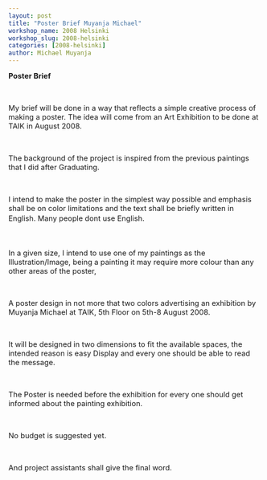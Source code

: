 ```yaml
---
layout: post
title: "Poster Brief Muyanja Michael"
workshop_name: 2008 Helsinki 
workshop_slug: 2008-helsinki
categories: [2008-helsinki]
author: Michael Muyanja
---
```

<p class="MsoNormal">
<span><span style="font-size: 14.6667px" class="Apple-style-span"><span style="font-weight: bold" class="Apple-style-span">Poster
Brief</span></span></span>
</p>
<p class="MsoNormal">
<span><span style="font-size: 14.6667px" class="Apple-style-span"><span style="font-weight: bold" class="Apple-style-span"> </span></span></span>
</p>
<p class="MsoNormal">
<span><span style="font-size: 14.6667px" class="Apple-style-span">My
brief will be done in a way that reflects a simple creative process of making a
poster. The idea will come from an Art Exhibition to be done at TAIK in August
2008.</span></span>
</p>
<p class="MsoNormal">
<span><span style="font-size: 14.6667px" class="Apple-style-span"> </span></span>
</p>
<p class="MsoNormal">
<span><span style="font-size: 14.6667px" class="Apple-style-span">The
background of the project is inspired from the previous paintings that I did
after Graduating.</span></span>
</p>
<p class="MsoNormal">
<span><span style="font-size: 14.6667px" class="Apple-style-span"> </span></span>
</p>
<p class="MsoNormal">
<span><span style="font-size: 14.6667px" class="Apple-style-span">I
intend to make the poster in the simplest way possible and emphasis shall be on
color limitations and the text shall be briefly written in English. Many people
dont use English.</span></span>
</p>
<p class="MsoNormal">
<span><span style="font-size: 14.6667px" class="Apple-style-span"> </span></span>
</p>
<p class="MsoNormal">
<span><span style="font-size: 14.6667px" class="Apple-style-span">In
a given size, I intend to use one of my paintings as the Illustration/Image,
being a painting it may require more colour than any other areas of the poster,</span></span>
</p>
<p class="MsoNormal">
<span><span style="font-size: 14.6667px" class="Apple-style-span"> </span></span>
</p>
<p class="MsoNormal">
<span><span style="font-size: 14.6667px" class="Apple-style-span">A
poster design in not more that two colors advertising an exhibition by Muyanja
Michael at TAIK, 5th Floor on 5th-8 August 2008.</span></span>
</p>
<p class="MsoNormal">
<span><span style="font-size: 14.6667px" class="Apple-style-span"> </span></span>
</p>
<p class="MsoNormal">
<span><span style="font-size: 14.6667px" class="Apple-style-span">It
will be designed in two dimensions to fit the available spaces, the intended
reason is easy Display and every one should be able to read the message.</span></span>
</p>
<p class="MsoNormal">
<span><span style="font-size: 14.6667px" class="Apple-style-span"> </span></span>
</p>
<p class="MsoNormal">
<span><span style="font-size: 14.6667px" class="Apple-style-span">The
Poster is needed before the exhibition for every one should get informed about
the painting exhibition.</span></span>
</p>
<p class="MsoNormal">
<span><span style="font-size: 14.6667px" class="Apple-style-span"> </span></span>
</p>
<p class="MsoNormal">
<span><span style="font-size: 14.6667px" class="Apple-style-span">No
budget is suggested yet.</span></span>
</p>
<p class="MsoNormal">
<span><span style="font-size: 14.6667px" class="Apple-style-span"> </span></span>
</p>
<p class="MsoNormal">
<span><span style="font-size: 14.6667px" class="Apple-style-span">And
project assistants shall give the final word.</span></span>
</p>
<p class="MsoNormal">
<span><span><span style="font-size: 14.6667px" class="Apple-style-span">  </span></span></span>
</p>


